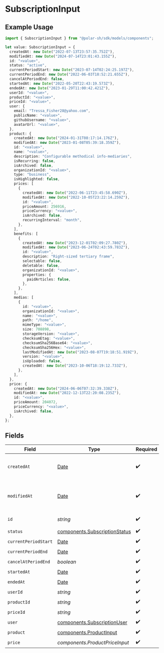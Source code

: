 # SubscriptionInput

## Example Usage

```typescript
import { SubscriptionInput } from "@polar-sh/sdk/models/components";

let value: SubscriptionInput = {
  createdAt: new Date("2022-07-13T23:57:35.752Z"),
  modifiedAt: new Date("2024-07-14T23:01:43.155Z"),
  id: "<value>",
  status: "active",
  currentPeriodStart: new Date("2023-07-14T02:24:25.197Z"),
  currentPeriodEnd: new Date("2022-06-03T18:52:21.655Z"),
  cancelAtPeriodEnd: false,
  startedAt: new Date("2022-05-20T22:43:19.573Z"),
  endedAt: new Date("2023-01-29T11:00:42.421Z"),
  userId: "<value>",
  productId: "<value>",
  priceId: "<value>",
  user: {
    email: "Tressa_Fisher28@yahoo.com",
    publicName: "<value>",
    githubUsername: "<value>",
    avatarUrl: "<value>",
  },
  product: {
    createdAt: new Date("2024-01-31T08:17:14.176Z"),
    modifiedAt: new Date("2023-01-08T05:39:18.359Z"),
    id: "<value>",
    name: "<value>",
    description: "Configurable methodical info-mediaries",
    isRecurring: false,
    isArchived: false,
    organizationId: "<value>",
    type: "business",
    isHighlighted: false,
    prices: [
      {
        createdAt: new Date("2022-06-11T23:45:58.690Z"),
        modifiedAt: new Date("2022-10-05T23:22:14.259Z"),
        id: "<value>",
        priceAmount: 256916,
        priceCurrency: "<value>",
        isArchived: false,
        recurringInterval: "month",
      },
    ],
    benefits: [
      {
        createdAt: new Date("2023-12-01T02:09:27.780Z"),
        modifiedAt: new Date("2023-06-24T02:43:59.783Z"),
        id: "<value>",
        description: "Right-sized tertiary frame",
        selectable: false,
        deletable: false,
        organizationId: "<value>",
        properties: {
          paidArticles: false,
        },
      },
    ],
    medias: [
      {
        id: "<value>",
        organizationId: "<value>",
        name: "<value>",
        path: "/home",
        mimeType: "<value>",
        size: 708898,
        storageVersion: "<value>",
        checksumEtag: "<value>",
        checksumSha256Base64: "<value>",
        checksumSha256Hex: "<value>",
        lastModifiedAt: new Date("2023-08-07T19:18:51.919Z"),
        version: "<value>",
        isUploaded: false,
        createdAt: new Date("2023-10-06T18:19:12.733Z"),
      },
    ],
  },
  price: {
    createdAt: new Date("2024-06-06T07:32:39.338Z"),
    modifiedAt: new Date("2022-12-13T22:20:08.235Z"),
    id: "<value>",
    priceAmount: 204072,
    priceCurrency: "<value>",
    isArchived: false,
  },
};
```

## Fields

| Field                                                                                         | Type                                                                                          | Required                                                                                      | Description                                                                                   |
| --------------------------------------------------------------------------------------------- | --------------------------------------------------------------------------------------------- | --------------------------------------------------------------------------------------------- | --------------------------------------------------------------------------------------------- |
| `createdAt`                                                                                   | [Date](https://developer.mozilla.org/en-US/docs/Web/JavaScript/Reference/Global_Objects/Date) | :heavy_check_mark:                                                                            | Creation timestamp of the object.                                                             |
| `modifiedAt`                                                                                  | [Date](https://developer.mozilla.org/en-US/docs/Web/JavaScript/Reference/Global_Objects/Date) | :heavy_check_mark:                                                                            | Last modification timestamp of the object.                                                    |
| `id`                                                                                          | *string*                                                                                      | :heavy_check_mark:                                                                            | The ID of the object.                                                                         |
| `status`                                                                                      | [components.SubscriptionStatus](../../models/components/subscriptionstatus.md)                | :heavy_check_mark:                                                                            | N/A                                                                                           |
| `currentPeriodStart`                                                                          | [Date](https://developer.mozilla.org/en-US/docs/Web/JavaScript/Reference/Global_Objects/Date) | :heavy_check_mark:                                                                            | N/A                                                                                           |
| `currentPeriodEnd`                                                                            | [Date](https://developer.mozilla.org/en-US/docs/Web/JavaScript/Reference/Global_Objects/Date) | :heavy_check_mark:                                                                            | N/A                                                                                           |
| `cancelAtPeriodEnd`                                                                           | *boolean*                                                                                     | :heavy_check_mark:                                                                            | N/A                                                                                           |
| `startedAt`                                                                                   | [Date](https://developer.mozilla.org/en-US/docs/Web/JavaScript/Reference/Global_Objects/Date) | :heavy_check_mark:                                                                            | N/A                                                                                           |
| `endedAt`                                                                                     | [Date](https://developer.mozilla.org/en-US/docs/Web/JavaScript/Reference/Global_Objects/Date) | :heavy_check_mark:                                                                            | N/A                                                                                           |
| `userId`                                                                                      | *string*                                                                                      | :heavy_check_mark:                                                                            | N/A                                                                                           |
| `productId`                                                                                   | *string*                                                                                      | :heavy_check_mark:                                                                            | N/A                                                                                           |
| `priceId`                                                                                     | *string*                                                                                      | :heavy_check_mark:                                                                            | N/A                                                                                           |
| `user`                                                                                        | [components.SubscriptionUser](../../models/components/subscriptionuser.md)                    | :heavy_check_mark:                                                                            | N/A                                                                                           |
| `product`                                                                                     | [components.ProductInput](../../models/components/productinput.md)                            | :heavy_check_mark:                                                                            | A product.                                                                                    |
| `price`                                                                                       | *components.ProductPriceInput*                                                                | :heavy_check_mark:                                                                            | N/A                                                                                           |